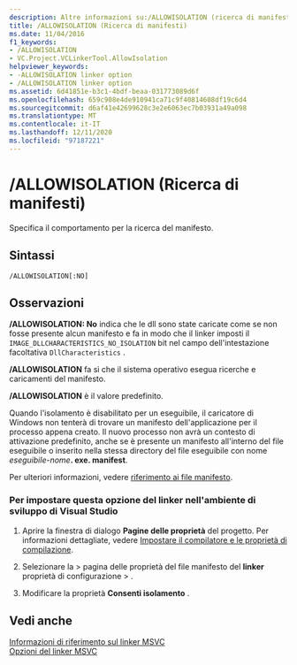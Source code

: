 ```yaml
---
description: Altre informazioni su:/ALLOWISOLATION (ricerca di manifesti)
title: /ALLOWISOLATION (Ricerca di manifesti)
ms.date: 11/04/2016
f1_keywords:
- /ALLOWISOLATION
- VC.Project.VCLinkerTool.AllowIsolation
helpviewer_keywords:
- -ALLOWISOLATION linker option
- /ALLOWISOLATION linker option
ms.assetid: 6d41851e-b3c1-4bdf-beaa-031773089d6f
ms.openlocfilehash: 659c908e4de910941ca71c9f40814608df19c6d4
ms.sourcegitcommit: d6af41e42699628c3e2e6063ec7b03931a49a098
ms.translationtype: MT
ms.contentlocale: it-IT
ms.lasthandoff: 12/11/2020
ms.locfileid: "97187221"
---
```

# <a name="allowisolation-manifest-lookup"></a>/ALLOWISOLATION (Ricerca di manifesti)

Specifica il comportamento per la ricerca del manifesto.

## <a name="syntax"></a>Sintassi

```
/ALLOWISOLATION[:NO]
```

## <a name="remarks"></a>Osservazioni

**/ALLOWISOLATION: No** indica che le dll sono state caricate come se non fosse presente alcun manifesto e fa in modo che il linker imposti il `IMAGE_DLLCHARACTERISTICS_NO_ISOLATION` bit nel campo dell'intestazione facoltativa `DllCharacteristics` .

**/ALLOWISOLATION** fa sì che il sistema operativo esegua ricerche e caricamenti del manifesto.

**/ALLOWISOLATION** è il valore predefinito.

Quando l'isolamento è disabilitato per un eseguibile, il caricatore di Windows non tenterà di trovare un manifesto dell'applicazione per il processo appena creato. Il nuovo processo non avrà un contesto di attivazione predefinito, anche se è presente un manifesto all'interno del file eseguibile o inserito nella stessa directory del file eseguibile con nome <em>eseguibile-nome</em>**. exe. manifest**.

Per ulteriori informazioni, vedere [riferimento ai file manifesto](/windows/win32/SbsCs/manifest-files-reference).

### <a name="to-set-this-linker-option-in-the-visual-studio-development-environment"></a>Per impostare questa opzione del linker nell'ambiente di sviluppo di Visual Studio

1. Aprire la finestra di dialogo **Pagine delle proprietà** del progetto. Per informazioni dettagliate, vedere [Impostare il compilatore e le proprietà di compilazione](../working-with-project-properties.md).

1. Selezionare la   >  pagina delle proprietà del file manifesto del **linker** proprietà di configurazione  >   .

1. Modificare la proprietà **Consenti isolamento** .

## <a name="see-also"></a>Vedi anche

[Informazioni di riferimento sul linker MSVC](linking.md)<br/>
[Opzioni del linker MSVC](linker-options.md)
